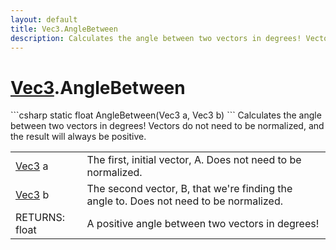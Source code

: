 ```yaml
---
layout: default
title: Vec3.AngleBetween
description: Calculates the angle between two vectors in degrees! Vectors do not need to be normalized, and the result will always be positive.
---
```

# [Vec3]({{site.url}}/Pages/Reference/Vec3.html).AngleBetween

<div class='signature' markdown='1'>
```csharp
static float AngleBetween(Vec3 a, Vec3 b)
```
Calculates the angle between two vectors in degrees!
Vectors do not need to be normalized, and the result will always be
positive.
</div>

|  |  |
|--|--|
|[Vec3]({{site.url}}/Pages/Reference/Vec3.html) a|The first, initial vector, A. Does not need to be             normalized.|
|[Vec3]({{site.url}}/Pages/Reference/Vec3.html) b|The second vector, B, that we're finding the              angle to. Does not need to be normalized.|
|RETURNS: float|A positive angle between two vectors in degrees!|




